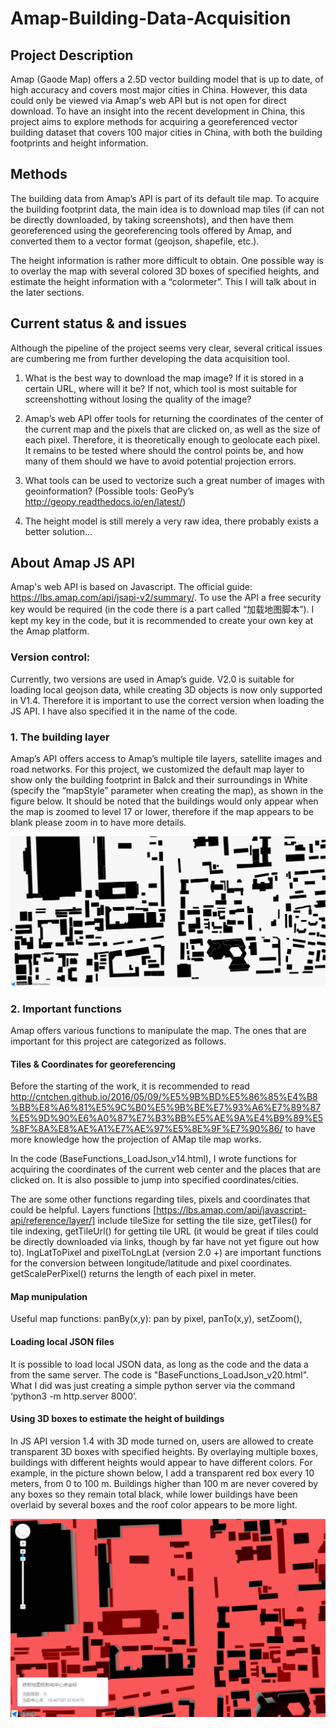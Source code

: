 # Amap-Building-Data-Acquisition

## Project Description
Amap (Gaode Map) offers a 2.5D vector building model that is up to date, of high accuracy and covers most major cities in China. However, this data could only be viewed via Amap's web API but is not open for direct download. To have an insight into the recent development in China, this project aims to explore methods for acquiring a georeferenced vector building dataset that covers 100 major cities in China, with both the building footprints and height information.

## Methods
The building data from Amap’s API is part of its default tile map. To acquire the building footprint data, the main idea is to download map tiles (if can not be directly downloaded, by taking screenshots), and then have them georeferenced using the georeferencing tools offered by Amap, and converted them to a vector format (geojson, shapefile, etc.). 

The height information is rather more difficult to obtain. One possible way is to overlay the map with several colored 3D boxes of specified heights, and estimate the height information with a “colormeter”. This I will talk about in the later sections.  

## Current status & and issues
Although the pipeline of the project seems very clear, several critical issues are cumbering me from further developing the data acquisition tool. 

1. What is the best way to download the map image? If it is stored in a certain URL, where will it be? If not, which tool is most suitable for screenshotting without losing the quality of the image? 


2. Amap’s web API offer tools for returning the coordinates of the center of the current map and the pixels that are clicked on, as well as the size of each pixel. Therefore, it is theoretically enough to geolocate each pixel. It remains to be tested where should the control points be, and how many of them should we have to avoid potential projection errors.

3. What tools can be used to vectorize such a great number of images with geoinformation? (Possible tools: GeoPy’s http://geopy.readthedocs.io/en/latest/)

4. The height model is still merely a very raw idea, there probably exists a better solution…

## About Amap JS API
Amap's web API is based on Javascript. The official guide: https://lbs.amap.com/api/jsapi-v2/summary/. To use the API a free security key would be required (in the code there is a part called “加载地图脚本”). I kept my key in the code, but it is recommended to create your own key at the Amap platform. 

### Version control:
Currently, two versions are used in Amap’s guide. V2.0 is suitable for loading local geojson data, while creating 3D objects is now only supported in V1.4. Therefore it is important to use the correct version when loading the JS API. I have also specified it in the name of the code.


### 1. The building layer
Amap’s API offers access to Amap’s multiple tile layers, satellite images and road networks. For this project, we customized the default map layer to show only the building footprint in Balck and their surroundings in White (specify the “mapStyle” parameter when creating the map), as shown in the figure below. It should be noted that the buildings would only appear when the map is zoomed to level 17 or lower, therefore if the map appears to be blank please zoom in to have more details.

![alt text](https://github.com/Muyang-Jiang/Amap-Building-Data-Acquisition/blob/main/pics/building_layer.png)

### 2. Important functions 
Amap offers various functions to manipulate the map. The ones that are important for this project are categorized as follows. 

#### Tiles & Coordinates for georeferencing 
Before the starting of the work, it is recommended to read http://cntchen.github.io/2016/05/09/%E5%9B%BD%E5%86%85%E4%B8%BB%E8%A6%81%E5%9C%B0%E5%9B%BE%E7%93%A6%E7%89%87%E5%9D%90%E6%A0%87%E7%B3%BB%E5%AE%9A%E4%B9%89%E5%8F%8A%E8%AE%A1%E7%AE%97%E5%8E%9F%E7%90%86/ to have more knowledge how the projection of AMap tile map works.

In the code (BaseFunctions_LoadJson_v14.html), I wrote functions for acquiring the coordinates of the current web center and the places that are clicked on. It is also possible to jump into specified coordinates/cities. 

The are some other functions regarding tiles, pixels and coordinates that could be helpful. Layers functions [https://lbs.amap.com/api/javascript-api/reference/layer/] include tileSize for setting the tile size, getTiles() for tile indexing, getTileUrl() for getting tile URL (it would be great if tiles could be directly downloaded via links, though by far have not yet figure out how to). lngLatToPixel and pixelToLngLat (version 2.0 +) are important functions for the conversion between longitude/latitude and pixel coordinates. getScalePerPixel() returns the length of each pixel in meter. 

#### Map munipulation
Useful map functions: panBy(x,y): pan by pixel, panTo(x,y), setZoom(), 

#### Loading local JSON files
It is possible to load local JSON data, as long as the code and the data a from the same server. The code is "BaseFunctions_LoadJson_v20.html". What I did was just creating a simple python server via the command ‘python3 -m http.server 8000’. 

#### Using 3D boxes to estimate the height of buildings
In JS API version 1.4 with 3D mode turned on, users are allowed to create transparent 3D boxes with specified heights. By overlaying multiple boxes, buildings with different heights would appear to have different colors. For example, in the picture shown below, I add a transparent red box every 10 meters, from 0 to 100 m. Buildings higher than 100 m are never covered by any boxes so they remain total black, while lower buildings have been overlaid by several boxes and the roof color appears to be more light.

![alt text](https://github.com/Muyang-Jiang/Amap-Building-Data-Acquisition/blob/main/pics/3Dbox_overlay.png)










